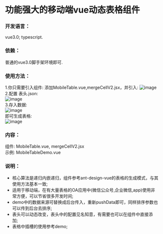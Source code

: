 # 功能强大的移动端vue动态表格组件
### 开发语言：
vue3.0; typescript.
### 依赖：
普通的vue3.0脚手架环境即可.
### 使用方法：
1.你只需要引入组件: 
添加MobileTable.vue,mergeCellV2.jsx，并引入:
![image](https://github.com/xjx199403/vue_mobile_table/blob/main/%E5%BC%95%E5%85%A5%E7%BB%84%E4%BB%B6.png?raw=true)  
2.配置 表头.json:  
![image](https://github.com/xjx199403/vue_mobile_table/blob/main/%E8%A1%A8%E5%A4%B4%E9%85%8D%E7%BD%AE.png?raw=true)  
3.存入数据:  
![image](https://github.com/xjx199403/vue_mobile_table/blob/main/%E5%AD%98%E5%85%A5%E6%95%B0%E6%8D%AE.png?raw=true)  
即可生成表格:  
![image](https://github.com/xjx199403/vue_mobile_table/blob/main/%E7%BB%93%E6%9E%9C1.png?raw=true)  
### 内容：
组件: MobileTable.vue, mergeCellV2.jsx  
示例: MobileTableDemo.vue
### 说明：
* 核心算法是递归内嵌递归，组件参考ant-design-vue的表格的生成模式，与其使用方法基本一致;
* 适用于移动端，在有大量表格的OA应用中(微信公众号,企业微信,app)使用非常方便，可以节省很多开发时间;
* demo中的数据来源可替换成后台传入，重新pushData即可，同样排序参数也可以传到后台去排序;
* 表头可以动态改变，表头中的配置见名知意，有需要也可以在组件中直接添加;
* 表格中插槽的使用参考demo;
